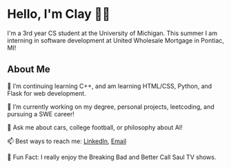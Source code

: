 # Hello, I'm Clay 👨‍💻
  I'm a 3rd year CS student at the University of Michigan. This summer I am interning in software development at United Wholesale Mortgage in Pontiac, MI!

## About Me 
  🌱 I’m continuing learning C++, and am learning HTML/CSS, Python, and Flask for web development.
  
  🔭 I’m currently working on my degree, personal projects, leetcoding, and pursuing a SWE career!
  
  💬 Ask me about cars, college football, or philosophy about AI!
  
  📫 Best ways to reach me: [LinkedIn](https://www.linkedin.com/in/clay-vanophem/), [Email](mailto:cvano@umich.edu)
  
  🍿 Fun Fact: I really enjoy the Breaking Bad and Better Call Saul TV shows.
<!--
- ⚡ Fun fact: ...
-->

